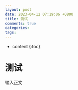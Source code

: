 ```yaml
---
layout: post
date: 2023-04-12 07:19:06 +0800
title: 测试
comments: true
categories: 
tags: 
---
```

* content
{:toc}
# 测试
输入正文
